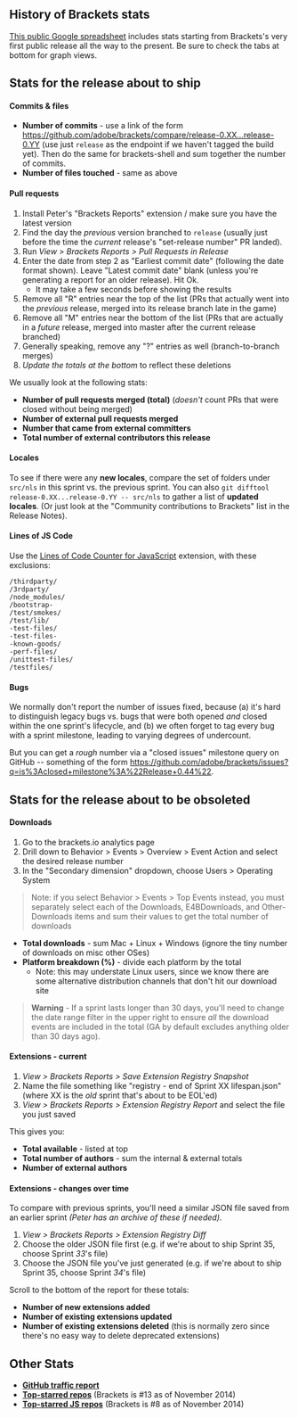 ## History of Brackets stats

[This public Google spreadsheet](https://docs.google.com/spreadsheets/d/1xCQh0Ii-MaVcqn-MdF-zDFy3quDBhEHZPeiOEmmITgM/edit?usp=sharing) includes stats starting from Brackets's very first public release all the way to the present. Be sure to check the tabs at bottom for graph views.

## Stats for the release about to ship

#### Commits & files

* **Number of commits** - use a link of the form https://github.com/adobe/brackets/compare/release-0.XX...release-0.YY (use just `release` as the endpoint if we haven't tagged the build yet). Then do the same for brackets-shell and sum together the number of commits.
* **Number of files touched** - same as above

#### Pull requests

1. Install Peter's "Brackets Reports" extension / make sure you have the latest version
2. Find the day the _previous_ version branched to `release` (usually just before the time the _current_ release's "set-release number" PR landed).
3. Run _View > Brackets Reports > Pull Requests in Release_
4. Enter the date from step 2 as "Earliest commit date" (following the date format shown). Leave "Latest commit date" blank (unless you're generating a report for an older release). Hit Ok.
    * It may take a few seconds before showing the results
5. Remove all "R" entries near the top of the list (PRs that actually went into the _previous_ release, merged into its release branch late in the game)
6. Remove all "M" entries near the bottom of the list (PRs that are actually in a _future_ release, merged into master after the current release branched)
7. Generally speaking, remove any "?" entries as well (branch-to-branch merges)
8. _Update the totals at the bottom_ to reflect these deletions

We usually look at the following stats:

* **Number of pull requests merged (total)** (_doesn't_ count PRs that were closed without being merged)
* **Number of external pull requests merged**
* **Number that came from external committers**
* **Total number of external contributors this release**

#### Locales

To see if there were any **new locales**, compare the set of folders under `src/nls` in this sprint vs. the previous sprint. You can also `git difftool release-0.XX...release-0.YY -- src/nls` to gather a list of **updated locales**. (Or just look at the "Community contributions to Brackets" list in the Release Notes).

#### Lines of JS Code

Use the [Lines of Code Counter for JavaScript](https://github.com/peterflynn/simple-sloc-counter) extension, with these exclusions:

```
/thirdparty/
/3rdparty/
/node_modules/
/bootstrap-
/test/smokes/
/test/lib/
-test-files/
-test-files-
-known-goods/
-perf-files/
/unittest-files/
/testfiles/
```

#### Bugs

We normally don't report the number of issues fixed, because (a) it's hard to distinguish legacy bugs vs. bugs that were both opened _and_ closed within the one sprint's lifecycle, and (b) we often forget to tag every bug with a sprint milestone, leading to varying degrees of undercount.

But you can get a _rough_ number via a "closed issues" milestone query on GitHub -- something of the form https://github.com/adobe/brackets/issues?q=is%3Aclosed+milestone%3A%22Release+0.44%22.


## Stats for the release about to be obsoleted

#### Downloads

1. Go to the brackets.io analytics page
2. Drill down to Behavior > Events > Overview > Event Action and select the desired release number
3. In the "Secondary dimension" dropdown, choose Users > Operating System

> Note: if you select Behavior > Events > Top Events instead, you must separately select each of the Downloads, E4BDownloads, and Other-Downloads items and sum their values to get the total number of downloads

* **Total downloads** - sum Mac + Linux + Windows (ignore the tiny number of downloads on misc other OSes)
* **Platform breakdown (%)** - divide each platform by the total
    * Note: this may understate Linux users, since we know there are some alternative distribution channels that don't hit our download site

> **Warning** - If a sprint lasts longer than 30 days, you'll need to change the date range filter in the upper right to ensure _all_ the download events are included in the total (GA by default excludes anything older than 30 days ago).

#### Extensions - current

1. _View > Brackets Reports > Save Extension Registry Snapshot_
2. Name the file something like "registry - end of Sprint XX lifespan.json" (where XX is the _old_ sprint that's about to be EOL'ed)
3. _View > Brackets Reports > Extension Registry Report_ and select the file you just saved

This gives you:

* **Total available** - listed at top
* **Total number of authors** - sum the internal & external totals
* **Number of external authors**

#### Extensions - changes over time

To compare with previous sprints, you'll need a similar JSON file saved from an earlier sprint _(Peter has an archive of these if needed)_.

1. _View > Brackets Reports > Extension Registry Diff_
2. Choose the older JSON file first (e.g. if we're about to ship Sprint 35, choose Sprint _33_'s file)
3. Choose the JSON file you've just generated (e.g. if we're about to ship Sprint 35, choose Sprint _34_'s file)

Scroll to the bottom of the report for these totals:

* **Number of new extensions added**
* **Number of existing extensions updated**
* **Number of existing extensions deleted** (this is normally zero since there's no easy way to delete deprecated extensions)


## Other Stats

* **[GitHub traffic report](https://github.com/adobe/brackets/graphs/traffic)**
* **[Top-starred repos](https://github.com/search?l=&q=stars%3A%3E10000&type=Repositories)** (Brackets is #13 as of November 2014)
* **[Top-starred JS repos](https://github.com/search?l=JavaScript&q=stars%3A%3E10000&type=Repositories)** (Brackets is #8 as of November 2014)